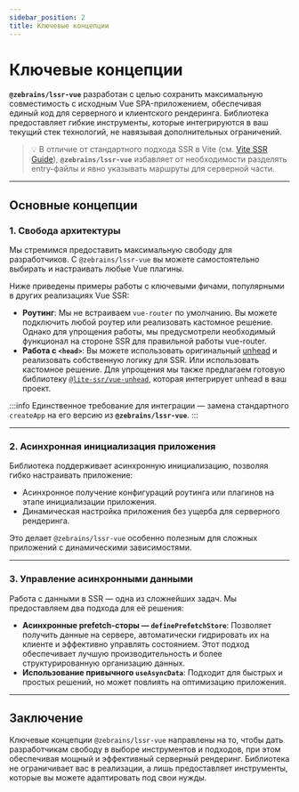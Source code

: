 ```yaml
---
sidebar_position: 2
title: Ключевые концепции
---
```


# Ключевые концепции

**`@zebrains/lssr-vue`** разработан с целью сохранить максимальную совместимость с исходным Vue SPA-приложением, обеспечивая единый код для серверного и клиентского рендеринга. Библиотека предоставляет гибкие инструменты, которые интегрируются в ваш текущий стек технологий, не навязывая дополнительных ограничений.

> 💡 В отличие от стандартного подхода SSR в Vite (см. [Vite SSR Guide](https://vite.dev/guide/ssr)), **`@zebrains/lssr-vue`** избавляет от необходимости разделять entry-файлы и явно указывать маршруты для серверной части.

---

## Основные концепции

### 1. Свобода архитектуры

Мы стремимся предоставить максимальную свободу для разработчиков. С `@zebrains/lssr-vue` вы можете самостоятельно выбирать и настраивать любые Vue плагины.

Ниже приведены примеры работы с ключевыми фичами, популярными в других реализациях Vue SSR:

- **Роутинг**: Мы не встраиваем `vue-router` по умолчанию. Вы можете подключить любой роутер или реализовать кастомное решение. Однако для упрощения работы, мы предусмотрели необходимый функционал на стороне SSR для правильной работы vue-router.
- **Работа с `<head>`**: Вы можете использовать оригинальный [unhead](https://github.com/unjs/unhead) и реализовать собственную логику для SSR. Или использовать кастомное решение.
  Для упрощения мы также предлагаем готовую библиотеку [`@lite-ssr/vue-unhead`](https://www.npmjs.com/package/@lite-ssr/vue-unhead), которая интегрирует unhead в ваш проект.

:::info
Единственное требование для интеграции — замена стандартного `createApp` на его версию из **`@zebrains/lssr-vue`**.
:::

---

### 2. Асинхронная инициализация приложения

Библиотека поддерживает асинхронную инициализацию, позволяя гибко настраивать приложение:

- Асинхронное получение конфигураций роутинга или плагинов на этапе инициализации приложения.  
- Динамическая настройка приложения без ущерба для серверного рендеринга.  

Это делает `@zebrains/lssr-vue` особенно полезным для сложных приложений с динамическими зависимостями.

---

### 3. Управление асинхронными данными

Работа с данными в SSR — одна из сложнейших задач. Мы предоставляем два подхода для её решения:

- **Асинхронные prefetch-сторы — `definePrefetchStore`**: Позволяет получить данные на сервере, автоматически гидрировать их на клиенте и эффективно управлять состоянием. Этот подход обеспечивает лучшую производительность и более структурированную организацию данных.
- **Использование привычного `useAsyncData`**: Подходит для быстрых и простых решений, но может повлиять на оптимизацию приложения.  


---

## Заключение

Ключевые концепции `@zebrains/lssr-vue` направлены на то, чтобы дать разработчикам свободу в выборе инструментов и подходов, при этом обеспечивая мощный и эффективный серверный рендеринг. Библиотека не ограничивает вас в реализации, а лишь предоставляет инструменты, которые вы можете адаптировать под свои нужды.
